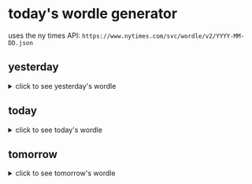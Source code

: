 # today's wordle generator

uses the ny times API: `https://www.nytimes.com/svc/wordle/v2/YYYY-MM-DD.json`

## yesterday

<details>
    <summary>click to see yesterday's wordle</summary>

    chirp

</details>

## today

<details>
    <summary>click to see today's wordle</summary>

    trick

</details>

## tomorrow

<details>
    <summary>click to see tomorrow's wordle</summary>

    pouty

</details>
